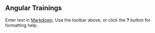 ## Angular Trainings

Enter text in [Markdown](http://daringfireball.net/projects/markdown/). Use the toolbar above, or click the **?** button for formatting help.

